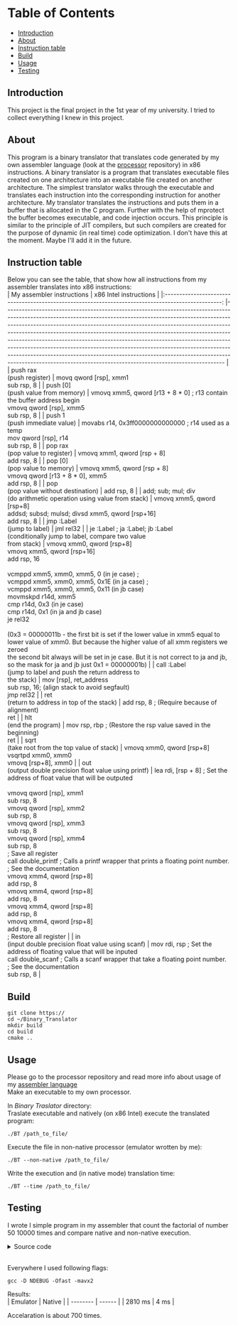 # Table of Contents
* [Introduction](#intro)
* [About](#about)
* [Instruction table](#instructions)
* [Build](#build)
* [Usage](#usage)
* [Testing](#testing)


## Introduction <a name="intro"></a>
This project is the final project in the 1st year of my university. I tried to collect everything I knew in this project. 
## About <a name="about"></a>
This program is a binary translator that translates
code generated by my own assembler language (look at the [processor](https://github.com/krisszzzz/proccessor) repository) in x86 instructions.
A binary translator is a program that translates executable files created on one architecture into an executable file created on another architecture. The simplest translator walks through the executable and translates each instruction into the corresponding instruction for another architecture. My translator translates the instructions and puts them in a buffer that is allocated in the C program. Further with the help of mprotect the buffer becomes executable, and code injection occurs. This principle is similar to the principle of JIT compilers, but such compilers are created for the purpose of dynamic (in real time) code optimization. I don't have this at the moment. Maybe I'll add it in the future.  

## Instruction table <a name="instructions"></a>

Below you can see the table, that show how all instructions from my assembler translates into x86 instructions:  
|                                     My assembler instructions                                      	| x86 Intel instructions                                                                                                                                                                                                                                                                                                                                                                                                                                                                                                                                                                                                                        	|
|:--------------------------------------------------------------------------------------------------:	|-----------------------------------------------------------------------------------------------------------------------------------------------------------------------------------------------------------------------------------------------------------------------------------------------------------------------------------------------------------------------------------------------------------------------------------------------------------------------------------------------------------------------------------------------------------------------------------------------------------------------------------------------	|
|                                     push rax<br>(push register)                                    	| movq qword [rsp], xmm1<br>sub rsp, 8                                                                                                                                                                                                                                                                                                                                                                                                                                                                                                                                                                                                          	|
|                                push [0]<br>(push value from memory)                                	| vmovq xmm5, qword [r13 + 8 * 0] ; r13 contain the buffer address begin<br>vmovq qword [rsp], xmm5<br>sub rsp, 8                                                                                                                                                                                                                                                                                                                                                                                                                                                                                                                               	|
|                                  push 1<br>(push immediate value)                                  	| movabs r14, 0x3ff0000000000000 ; r14 used as a temp<br>mov qword [rsp], r14<br>sub rsp, 8                                                                                                                                                                                                                                                                                                                                                                                                                                                                                                                                                     	|
|                                 pop rax<br>(pop value to register)                                 	| vmovq xmm1, qword [rsp + 8]<br>add rsp, 8                                                                                                                                                                                                                                                                                                                                                                                                                                                                                                                                                                                                     	|
|                                  pop [0]<br>(pop value to memory)                                  	| vmovq xmm5, qword [rsp + 8]<br>vmovq qword [r13 + 8 * 0], xmm5<br>add rsp, 8                                                                                                                                                                                                                                                                                                                                                                                                                                                                                                                                                                  	|
|                               pop<br>(pop value without destination)                               	| add rsp, 8                                                                                                                                                                                                                                                                                                                                                                                                                                                                                                                                                                                                                                    	|
|               add; sub; mul; div<br>(do arithmetic operation using value from stack)               	| vmovq xmm5, qword [rsp+8]<br>addsd; subsd; mulsd; divsd xmm5, qword [rsp+16]<br>add rsp, 8                                                                                                                                                                                                                                                                                                                                                                                                                                                                                                                                                    	|
|                                    jmp :Label<br>(jump to label)                                   	| jml rel32                                                                                                                                                                                                                                                                                                                                                                                                                                                                                                                                                                                                                                     	|
| je :Label ; ja :Label; jb :Label<br>(conditionally jump to label, compare two value<br>from stack) 	| vmovq xmm0, qword [rsp+8]<br>vmovq xmm5, qword [rsp+16]<br>add rsp, 16<br><br>vcmppd xmm5, xmm0, xmm5, 0 (in je case) ;<br>vcmppd xmm5, xmm0, xmm5, 0x1E (in ja case) ;<br>vcmppd xmm5, xmm0, xmm5, 0x11 (in jb case)<br>movmskpd r14d, xmm5<br>cmp r14d, 0x3 (in je case)<br>cmp r14d, 0x1 (in ja and jb case)<br>je rel32<br><br>(0x3 = 00000011b - the first bit is set if the lower value in xmm5 equal to<br> lower value of xmm0. But because the higher value of all xmm registers we zeroed<br> the second bit always will be set in je case. But it is not correct to ja and jb,<br> so the mask for ja and jb just 0x1 = 00000001b) 	|
|             call :Label<br>(jump to label and push the return address to <br>the stack)            	| mov [rsp], ret_address<br>sub rsp, 16; (align stack to avoid segfault)<br>jmp rel32                                                                                                                                                                                                                                                                                                                                                                                                                                                                                                                                                           	|
|                           ret<br>(return to address in top of the stack)                           	| add rsp, 8 ; (Require because of alignment)<br>ret                                                                                                                                                                                                                                                                                                                                                                                                                                                                                                                                                                                            	|
|                                      hlt<br>(end the program)                                      	| mov rsp, rbp ; (Restore the rsp value saved in the beginning)<br>ret                                                                                                                                                                                                                                                                                                                                                                                                                                                                                                                                                                          	|
|                           sqrt<br>(take root from the top value of stack)                          	| vmovq xmm0, qword [rsp+8]<br>vsqrtpd xmm0, xmm0<br>vmovq [rsp+8], xmm0                                                                                                                                                                                                                                                                                                                                                                                                                                                                                                                                                                        	|
|                      out<br>(output double precision float value using printf)                     	| lea rdi, [rsp + 8] ; Set the address of float value that will be outputed<br><br>vmovq qword [rsp], xmm1<br>sub rsp, 8<br>vmovq qword [rsp], xmm2<br>sub rsp, 8<br>vmovq qword [rsp], xmm3<br>sub rsp, 8<br>vmovq qword [rsp], xmm4<br>sub rsp, 8<br>; Save all register<br>call double_printf ; Calls a printf wrapper that prints a floating point number.<br>                   ; See the documentation<br>vmovq xmm4, qword [rsp+8]<br>add rsp, 8<br>vmovq xmm4, qword [rsp+8]<br>add rsp, 8<br>vmovq xmm4, qword [rsp+8]<br>add rsp, 8<br>vmovq xmm4, qword [rsp+8]<br>add rsp, 8<br>; Restore all register                              	|
|                       in<br>(input double precision float value using scanf)                       	| mov rdi, rsp ; Set the address of floating value that will be inputed<br>call double_scanf ; Calls a scanf wrapper that take a floating point  number.<br>                  ; See the documentation<br>sub rsp, 8                                                                                                                                                                                                                                                                                                                                                                                                                             	|
## Build <a name="build"></a>
~~~
git clone https://
cd ~/Binary_Translator
mkdir build
cd build
cmake ..
~~~

## Usage <a name="usage"></a>
Please go to the processor repository and read more info about usage of my [assembler language](https://github.com/krisszzzz/proccessor)  
Make an executable to my own processor.  

In *Binary Traslator* directory:   
Traslate executable and natively (on x86 Intel) execute the translated program:
~~~shell
./BT /path_to_file/
~~~

Execute the file in non-native processor (emulator wrotten by me):
~~~shell
./BT --non-native /path_to_file/
~~~

Write the execution and (in native mode) translation time:
~~~shell
./BT --time /path_to_file/
~~~

## Testing <a name="testing"></a>
I wrote I simple program in my assembler that count the factorial of number 50 10000 times and compare native and non-native execution.  
<details>

<summary>Source code</summary>

~~~
:5
push 50
pop ax

push 0
pop bx

push 1
pop [0]

:3
push bx
push 1
add
pop bx
push bx
push bx

push [0]
mul
pop [0]

push ax
ja :3

push cx
push 1
add
pop cx
push cx
push 10000
ja :5

push [0]
out
hlt 
~~~
</details>
</br>

Everywhere I used following flags:  
~~~
gcc -D NDEBUG -Ofast -mavx2 
~~~

Results:  
| Emulator | Native |
| -------- | ------ |
|  2810 ms |  4 ms  |

Accelaration is about 700 times.  
